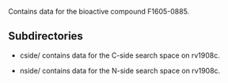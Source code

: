 Contains data for the bioactive compound F1605-0885.

## Subdirectories

- cside/ contains data for the C-side search space on rv1908c.

- nside/ contains data for the N-side search space on rv1908c.

